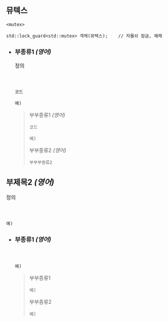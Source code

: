 ## 뮤텍스
`<mutex>`
```angular2html
std::lock_guard<std::mutex> 객체(뮤텍스);    // 자물쇠 잠금, 해제
```

+ ### 부종류1 *(영어)*
  정의
  ###### <img src = ''>
  ```
  코드
  
  예)
  ```
  >부부종류1 *(영어)*
  >```
  >코드
  >
  >예)
  >```
  >
  >부부종류2 *(영어)*
  >```
  >부부부종류2
  >
  >```

## 부제목2 *(영어)*
정의
###### <img src = ''>
```angular2html
예)
```

+ ### 부종류1 *(영어)*
  ###### <img src = ''>
  ```
  예)
  ```
  >부부종류1
  >```
  >예)
  >```
  >
  >부부종류2
  >```
  >예)
  >```